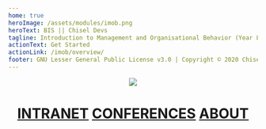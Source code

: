 ```yaml
---
home: true
heroImage: /assets/modules/imob.png
heroText: BIS || Chisel Devs
tagline: Introduction to Management and Organisational Behavior (Year Long)
actionText: Get Started
actionLink: /imob/overview/
footer: GNU Lesser General Public License v3.0 | Copyright © 2020 Chisel Devs
---
```


<p align="center"><a href="https://app.netlify.com/sites/chisel/deploys"><img src="https://api.netlify.com/api/v1/badges/a2c63836-f73a-4159-9276-69bf54368787/deploy-status"></a></p>

<h1 align="center"><a href="https://intranet.wiut.uz/LearningMaterial/Modules/Index?moduleID=539">INTRANET</a> <a href="https://intranet.wiut.uz/LearningMaterial/Videoconference/StudentVideoconference?moduleId=539">CONFERENCES</a> <a href="/csf/overview/">ABOUT</a></h1>
